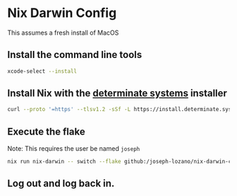 # Nix Darwin Config
This assumes a fresh install of MacOS

## Install the command line tools
```zsh
xcode-select --install
```

## Install Nix with the [determinate systems](https://determinate.systems) installer
```zsh
curl --proto '=https' --tlsv1.2 -sSf -L https://install.determinate.systems/nix | sh -s -- install
```

## Execute the flake
Note: This requires the user be named `joseph`
```zsh
nix run nix-darwin -- switch --flake github:/joseph-lozano/nix-darwin-config
```

## Log out and log back in.
